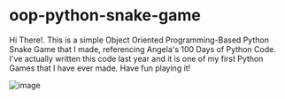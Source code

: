 # oop-python-snake-game
Hi There!. This is a simple Object Oriented Programming-Based Python Snake Game that I made, referencing Angela's 100 Days of Python Code. I've actually written this code last year and it is one of my first Python Games that I have ever made. Have fun playing it!

![image](https://user-images.githubusercontent.com/68105213/219718289-3d26f15e-cb2d-4621-b33a-15195d569bc4.png)




